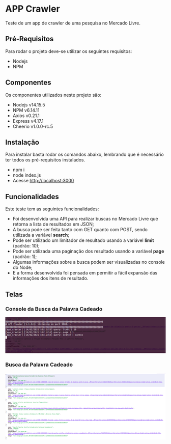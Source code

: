 # APP Crawler

Teste de um app de crawler de uma pesquisa no Mercado Livre.

## Pré-Requisitos

Para rodar o projeto deve-se utilizar os seguintes requisitos:
- Nodejs 
- NPM

## Componentes

Os componentes utilizados neste projeto são:
- Nodejs v14.15.5
- NPM v6.14.11
- Axios v0.21.1
- Express v4.17.1
- Cheerio v1.0.0-rc.5


## Instalação

Para instalar basta rodar os comandos abaixo, lembrando que é necessário ter todos os pré-requisitos instalados.
- npm i
- node index.js
- Acesse [http://localhost:3000](http://localhost:3000?search=produto&limit=10&page=1)

## Funcionalidades

Este teste tem as seguintes funcionalidades:
- Foi desenvolvida uma API para realizar buscas no Mercado Livre que retorna a lista de resultados em JSON;
- A busca pode ser feita tanto com GET quanto com POST, sendo utilizada a variável **search**;
- Pode ser utilizado um limitador de resultado usando a variável **limit** (padrão: 10);
- Pode ser utilizada uma paginação dos resultado usando a variável **page** (padrão: 1);
- Algumas informações sobre a busca podem ser visualizadas no console do Node;
- E a forma desenvolvida foi pensada em permitir a fácil expansão das informações dos itens de resultado.

## Telas

### Console da Busca da Palavra Cadeado
![Tela de Busca da Palavra Caneco](/images/app_crawler-01.png)

### Busca da Palavra **Cadeado**
![Tela Console da Busca da Palavra Caneco](/images/app_crawler-02.png)
